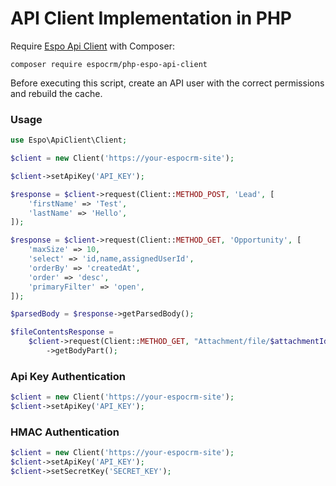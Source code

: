 # API Client Implementation in PHP

Require [Espo Api Client](https://github.com/espocrm/php-espo-api-client) with Composer:

```
composer require espocrm/php-espo-api-client
```
Before executing this script, create an API user with the correct permissions and rebuild the cache.

### Usage

```php
use Espo\ApiClient\Client;

$client = new Client('https://your-espocrm-site');

$client->setApiKey('API_KEY');

$response = $client->request(Client::METHOD_POST, 'Lead', [
    'firstName' => 'Test',
    'lastName' => 'Hello',
]);

$response = $client->request(Client::METHOD_GET, 'Opportunity', [
    'maxSize' => 10,
    'select' => 'id,name,assignedUserId',
    'orderBy' => 'createdAt',
    'order' => 'desc',
    'primaryFilter' => 'open',
]);

$parsedBody = $response->getParsedBody();

$fileContentsResponse =
    $client->request(Client::METHOD_GET, "Attachment/file/$attachmentId")
        ->getBodyPart();
```

### Api Key Authentication

```php
$client = new Client('https://your-espocrm-site');
$client->setApiKey('API_KEY');
```

### HMAC Authentication

```php
$client = new Client('https://your-espocrm-site');
$client->setApiKey('API_KEY');
$client->setSecretKey('SECRET_KEY');
```
